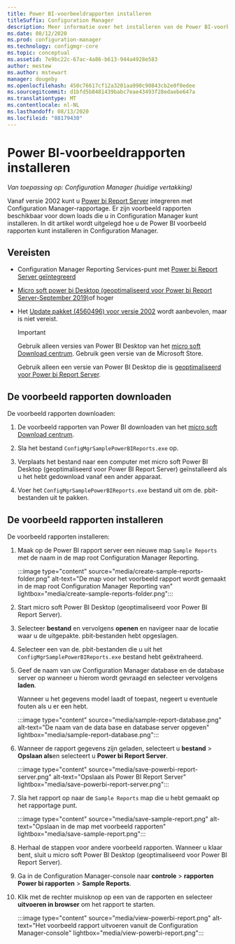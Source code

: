 ```yaml
---
title: Power BI-voorbeeldrapporten installeren
titleSuffix: Configuration Manager
description: Meer informatie over het installeren van de Power BI-voorbeeld rapporten in Configuration Manager
ms.date: 08/12/2020
ms.prod: configuration-manager
ms.technology: configmgr-core
ms.topic: conceptual
ms.assetid: 7e9bc22c-67ac-4a86-b613-944a4928e583
author: mestew
ms.author: mstewart
manager: dougeby
ms.openlocfilehash: 450c76617cf12a3201aa990c90843cb2e0f0edee
ms.sourcegitcommit: d1bfd5b8481439babc7eae43493f28edaebe647a
ms.translationtype: MT
ms.contentlocale: nl-NL
ms.lasthandoff: 08/13/2020
ms.locfileid: "88179430"
---
```

# <a name="install-power-bi-sample-reports"></a>Power BI-voorbeeldrapporten installeren
<!--5679791-->
*Van toepassing op: Configuration Manager (huidige vertakking)*

Vanaf versie 2002 kunt u [Power bi Report Server](https://docs.microsoft.com/power-bi/report-server/get-started) integreren met Configuration Manager-rapportage. Er zijn voorbeeld rapporten beschikbaar voor down loads die u in Configuration Manager kunt installeren. In dit artikel wordt uitgelegd hoe u de Power BI voorbeeld rapporten kunt installeren in Configuration Manager.

## <a name="prerequisites"></a>Vereisten

- Configuration Manager Reporting Services-punt met [Power bi Report Server geïntegreerd](powerbi-report-server.md)

- [Micro soft power bi Desktop (geoptimaliseerd voor Power bi Report Server-September 2019)](https://www.microsoft.com/download/details.aspx?id=57271)of hoger

- Het [Update pakket (4560496) voor versie 2002](https://support.microsoft.com/help/4560496) wordt aanbevolen, maar is niet vereist.

    > [!IMPORTANT]
    > Gebruik alleen versies van Power BI Desktop van het [micro soft Download centrum](https://www.microsoft.com/download/). Gebruik geen versie van de Microsoft Store.
    >
    > Gebruik alleen een versie van Power BI Desktop die is [geoptimaliseerd voor Power bi Report Server](https://docs.microsoft.com/power-bi/report-server/install-powerbi-desktop).

## <a name="download-the-sample-reports"></a>De voorbeeld rapporten downloaden

De voorbeeld rapporten downloaden:

1. De voorbeeld rapporten van Power BI downloaden van het [micro soft Download centrum](https://www.microsoft.com/download/details.aspx?id=101452).

1. Sla het bestand `ConfigMgrSamplePowerBIReports.exe` op.

1. Verplaats het bestand naar een computer met micro soft Power BI Desktop (geoptimaliseerd voor Power BI Report Server) geïnstalleerd als u het hebt gedownload vanaf een ander apparaat.

1. Voer het `ConfigMgrSamplePowerBIReports.exe` bestand uit om de. pbit-bestanden uit te pakken.

## <a name="install-the-sample-reports"></a>De voorbeeld rapporten installeren

De voorbeeld rapporten installeren:

1. Maak op de Power BI rapport server een nieuwe map `Sample Reports` met de naam in de map root Configuration Manager Reporting.

    :::image type="content" source="media/create-sample-reports-folder.png" alt-text="De map voor het voorbeeld rapport wordt gemaakt in de map root Configuration Manager Reporting van" lightbox="media/create-sample-reports-folder.png":::

1. Start micro soft Power BI Desktop (geoptimaliseerd voor Power BI Report Server).

1. Selecteer **bestand** en vervolgens **openen** en navigeer naar de locatie waar u de uitgepakte. pbit-bestanden hebt opgeslagen.

1. Selecteer een van de. pbit-bestanden die u uit het `ConfigMgrSamplePowerBIReports.exe` bestand hebt geëxtraheerd.

1. Geef de naam van uw Configuration Manager database en de database server op wanneer u hierom wordt gevraagd en selecteer vervolgens **laden**.

    Wanneer u het gegevens model laadt of toepast, negeert u eventuele fouten als u er een hebt.

    :::image type="content" source="media/sample-report-database.png" alt-text="De naam van de data base en database server opgeven" lightbox="media/sample-report-database.png":::

1. Wanneer de rapport gegevens zijn geladen, selecteert u **bestand**  >  **Opslaan als**en selecteert u **Power bi Report Server**.

    :::image type="content" source="media/save-powerbi-report-server.png" alt-text="Opslaan als Power BI Report Server" lightbox="media/save-powerbi-report-server.png":::

1. Sla het rapport op naar de `Sample Reports` map die u hebt gemaakt op het rapportage punt.

    :::image type="content" source="media/save-sample-report.png" alt-text="Opslaan in de map met voorbeeld rapporten" lightbox="media/save-sample-report.png":::

1. Herhaal de stappen voor andere voorbeeld rapporten. Wanneer u klaar bent, sluit u micro soft Power BI Desktop (geoptimaliseerd voor Power BI Report Server).

1. Ga in de Configuration Manager-console naar **controle**  >  **rapporten Power bi rapporten**  >  **Sample Reports**.

1. Klik met de rechter muisknop op een van de rapporten en selecteer **uitvoeren in browser** om het rapport te starten.

    :::image type="content" source="media/view-powerbi-report.png" alt-text="Het voorbeeld rapport uitvoeren vanuit de Configuration Manager-console" lightbox="media/view-powerbi-report.png":::
